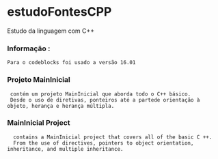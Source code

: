 # estudoFontesCPP
Estudo da linguagem com C++

### Informação :
```
Para o codeblocks foi usado a versão 16.01
```

###  Projeto MainInicial
```
 contém um projeto MainInicial que aborda todo o C++ básico.
 Desde o uso de diretivas, ponteiros até a partede orientação à objeto, herança e herança múltipla.
```

### MainInicial Project
```
  contains a MainInicial project that covers all of the basic C ++.
  From the use of directives, pointers to object orientation, inheritance, and multiple inheritance.
```